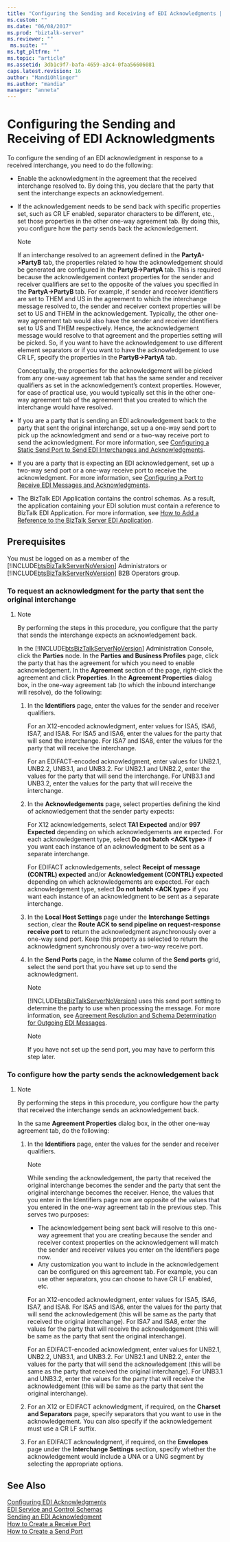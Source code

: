 ```yaml
---
title: "Configuring the Sending and Receiving of EDI Acknowledgments | Microsoft Docs"
ms.custom: ""
ms.date: "06/08/2017"
ms.prod: "biztalk-server"
ms.reviewer: ""
 ms.suite: ""
ms.tgt_pltfrm: ""
ms.topic: "article"
ms.assetid: 3db1c9f7-bafa-4659-a3c4-0faa56606081
caps.latest.revision: 16
author: "MandiOhlinger"
ms.author: "mandia"
manager: "anneta"
---
```

# Configuring the Sending and Receiving of EDI Acknowledgments
To configure the sending of an EDI acknowledgment in response to a received interchange, you need to do the following:  
  
-   Enable the acknowledgment in the agreement that the received interchange resolved to. By doing this, you declare that the party that sent the interchange expects an acknowledgement.  
  
-   If the acknowledgement needs to be send back with specific properties set, such as CR LF enabled, separator characters to be different, etc., set those properties in the other one-way agreement tab. By doing this, you configure how the party sends back the acknowledgement.  
  
    > [!NOTE]
    >  If an interchange resolved to an agreement defined in the **PartyA->PartyB** tab, the properties related to how the acknowledgement should be generated are configured in the **PartyB->PartyA** tab. This is required because the acknowledgement context properties for the sender and receiver qualifiers are set to the opposite of the values you specified in the **PartyA->PartyB** tab. For example, if sender and receiver identifiers are set to THEM and US in the agreement to which the interchange message resolved to, the sender and receiver context properties will be set to US and THEM in the acknowledgement. Typically, the other one-way agreement tab would also have the sender and receiver identifiers set to US and THEM respectively. Hence, the acknowledgement message would resolve to that agreement and the properties setting will be picked. So, if you want to have the acknowledgement to use different element separators or if you want to have the acknowledgement to use CR LF, specify the properties in the **PartyB->PartyA** tab.  
  
     Conceptually, the properties for the acknowledgement will be picked from any one-way agreement tab that has the same sender and receiver qualifiers as set in the acknowledgement’s context properties. However, for ease of practical use, you would typically set this in the other one-way agreement tab of the agreement that you created to which the interchange would have resolved.  
  
-   If you are a party that is sending an EDI acknowledgement back to the party that sent the original interchange, set up a one-way send port to pick up the acknowledgment and send or a two-way receive port to send the acknowledgment. For more information, see [Configuring a Static Send Port to Send EDI Interchanges and Acknowledgments](../core/configuring-a-static-send-port-to-send-edi-interchanges-and-acknowledgments.md).  
  
-   If you are a party that is expecting an EDI acknowledgement, set up a two-way send port or a one-way receive port to receive the acknowledgment. For more information, see [Configuring a Port to Receive EDI Messages and Acknowledgments](../core/configuring-a-port-to-receive-edi-messages-and-acknowledgments.md).  
  
-   The BizTalk EDI Application contains the control schemas. As a result, the application containing your EDI solution must contain a reference to BizTalk EDI Application. For more information, see [How to Add a Reference to the BizTalk Server EDI Application](http://msdn.microsoft.com/library/7af066fb-372f-4709-b566-c8d6b4a9d782).  
  
## Prerequisites  
 You must be logged on as a member of the [!INCLUDE[btsBizTalkServerNoVersion](../includes/btsbiztalkservernoversion-md.md)] Administrators or [!INCLUDE[btsBizTalkServerNoVersion](../includes/btsbiztalkservernoversion-md.md)] B2B Operators group.  
  
### To request an acknowledgment for the party that sent the original interchange  
  
1.  > [!NOTE]
    >  By performing the steps in this procedure, you configure that the party that sends the interchange expects an acknowledgement back.  
  
     In the [!INCLUDE[btsBizTalkServerNoVersion](../includes/btsbiztalkservernoversion-md.md)] Administration Console, click the **Parties** node. In the **Parties and Business Profiles** page, click the party that has the agreement for which you need to enable acknowledgement. In the **Agreement** section of the page, right-click the agreement and click **Properties**. In the **Agreement Properties** dialog box, in the one-way agreement tab (to which the inbound interchange will resolve), do the following:  
  
    1.  In the **Identifiers** page, enter the values for the sender and receiver qualifiers.  
  
         For an X12-encoded acknowledgment, enter values for ISA5, ISA6, ISA7, and ISA8. For ISA5 and ISA6, enter the values for the party that will send the interchange. For ISA7 and ISA8, enter the values for the party that will receive the interchange.  
  
         For an EDIFACT-encoded acknowledgment, enter values for UNB2.1, UNB2.2, UNB3.1, and UNB3.2. For UNB2.1 and UNB2.2, enter the values for the party that will send the interchange. For UNB3.1 and UNB3.2, enter the values for the party that will receive the interchange.  
  
    2.  In the **Acknowledgements** page, select properties defining the kind of acknowledgement that the sender party expects:  
  
         For X12 acknowledgements, select **TA1 Expected** and/or **997 Expected** depending on which acknowledgements are expected. For each acknowledgement type, select **Do not batch \<ACK type>** if you want each instance of an acknowledgment to be sent as a separate interchange.  
  
         For EDIFACT acknowledgements, select **Receipt of message (CONTRL) expected** and/or **Acknowledgement (CONTRL) expected** depending on which acknowledgements are expected. For each acknowledgement type, select **Do not batch \<ACK type>** if you want each instance of an acknowledgment to be sent as a separate interchange.  
  
    3.  In the **Local Host Settings** page under the **Interchange Settings** section, clear the **Route ACK to send pipeline on request-response receive port** to return the acknowledgment asynchronously over a one-way send port. Keep this property as selected to return the acknowledgment synchronously over a two-way receive port.  
  
    4.  In the **Send Ports** page, in the **Name** column of the **Send ports** grid, select the send port that you have set up to send the acknowledgment.  
  
        > [!NOTE]
        >  [!INCLUDE[btsBizTalkServerNoVersion](../includes/btsbiztalkservernoversion-md.md)] uses this send port setting to determine the party to use when processing the message. For more information, see [Agreement Resolution and Schema Determination for Outgoing EDI Messages](../core/agreement-resolution-and-schema-determination-for-outgoing-edi-messages.md).  
  
        > [!NOTE]
        >  If you have not set up the send port, you may have to perform this step later.  
  
### To configure how the party sends the acknowledgement back  
  
1.  > [!NOTE]
    >  By performing the steps in this procedure, you configure how the party that received the interchange sends an acknowledgement back.  
  
     In the same **Agreement Properties** dialog box, in the other one-way agreement tab, do the following:  
  
    1.  In the **Identifiers** page, enter the values for the sender and receiver qualifiers.  
  
        > [!NOTE]
        >  While sending the acknowledgement, the party that received the original interchange becomes the sender and the party that sent the original interchange becomes the receiver. Hence, the values that you enter in the Identifiers page now are opposite of the values that you entered in the one-way agreement tab in the previous step. This serves two purposes:  
        >   
        >  -   The acknowledgement being sent back will resolve to this one-way agreement that you are creating because the sender and receiver context properties on the acknowledgement will match the sender and receiver values you enter on the Identifiers page now.  
        > -   Any customization you want to include in the acknowledgement can be configured on this agreement tab. For example, you can use other separators, you can choose to have CR LF enabled, etc.  
  
         For an X12-encoded acknowledgment, enter values for ISA5, ISA6, ISA7, and ISA8. For ISA5 and ISA6, enter the values for the party that will send the acknowledgement (this will be same as the party that received the original interchange). For ISA7 and ISA8, enter the values for the party that will receive the acknowledgement (this will be same as the party that sent the original interchange).  
  
         For an EDIFACT-encoded acknowledgment, enter values for UNB2.1, UNB2.2, UNB3.1, and UNB3.2. For UNB2.1 and UNB2.2, enter the values for the party that will send the acknowledgement (this will be same as the party that received the original interchange). For UNB3.1 and UNB3.2, enter the values for the party that will receive the acknowledgement (this will be same as the party that sent the original interchange).  
  
    2.  For an X12 or EDIFACT acknowledgment, if required, on the **Charset and Separators** page, specify separators that you want to use in the acknowledgement. You can also specify if the acknowledgement must use a CR LF suffix.  
  
    3.  For an EDIFACT acknowledgment, if required, on the **Envelopes** page under the **Interchange Settings** section, specify whether the acknowledgement would include a UNA or a UNG segment by selecting the appropriate options.  
  
## See Also  
 [Configuring EDI Acknowledgments](../core/configuring-edi-acknowledgments.md)   
 [EDI Service and Control Schemas](../core/edi-service-and-control-schemas.md)   
 [Sending an EDI Acknowledgment](../core/sending-an-edi-acknowledgment.md)   
 [How to Create a Receive Port](../core/how-to-create-a-receive-port.md)   
 [How to Create a Send Port](../core/how-to-create-a-send-port2.md)